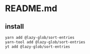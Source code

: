 # README.md

    

## install

```bash
yarn add @lazy-glob/sort-entries
yarn-tool add @lazy-glob/sort-entries
yt add @lazy-glob/sort-entries
```

